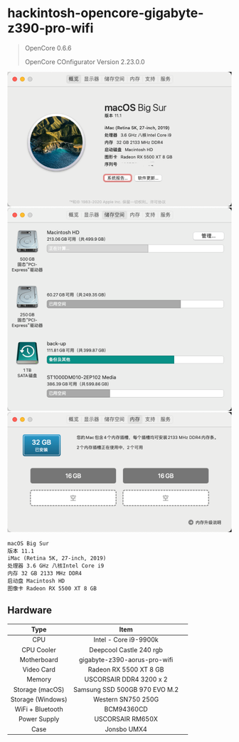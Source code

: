 # hackintosh-opencore-gigabyte-z390-pro-wifi

>
> OpenCore 0.6.6
> 
> OpenCore COnfigurator Version 2.23.0.0
>

![System Info](images/01.png)![System Info](images/02.png)
![System Info](images/03.png)

```
macOS Big Sur
版本 11.1
iMac (Retina 5K, 27-inch, 2019)
处理器 3.6 GHz 八核Intel Core i9
内存 32 GB 2133 MHz DDR4
启动盘 Macintosh HD
图像卡 Radeon RX 5500 XT 8 GB
```

## Hardware
|        Type       	|              Item             	|   	|
|:-----------------:	|:-----------------------------:	|---	|
|        CPU        	| Intel - Core i9-9900k         	|   	|
|     CPU Cooler    	| Deepcool Castle 240 rgb       	|   	|
|    Motherboard    	| gigabyte-z390-aorus-pro-wifi  	|   	|
|     Video Card    	| Radeon RX 5500 XT 8 GB        	|   	|
|       Memory      	| USCORSAIR DDR4 3200 x 2       	|   	|
| Storage (macOS)   	| Samsung SSD 500GB 970 EVO M.2 	|   	|
| Storage (Windows) 	| Western SN750 250G            	|   	|
|  WiFi + Bluetooth 	| BCM94360CD                    	|   	|
|    Power Supply   	| USCORSAIR RM650X              	|   	|
|        Case       	| Jonsbo UMX4                   	|   	|
